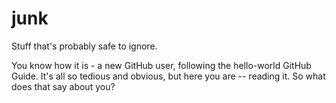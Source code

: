 # junk
Stuff that's probably safe to ignore.

You know how it is - a new GitHub user, following the hello-world GitHub Guide.  It's all so tedious and obvious, but here you are -- reading it.  So what does that say about you?
